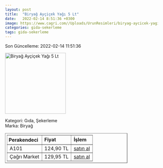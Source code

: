 ```yaml
---
layout: post
title:  "Biryağ Ayçiçek Yağı 5 Lt"
date:   2022-02-14 8:51:36 +0300
image: https://www.cagri.com//Uploads/UrunResimleri/biryag-aycicek-yagi-5-lt-2483.jpg
categories: gida-sekerleme
tags: gida-sekerleme
---
```


Son Güncelleme: 2022-02-14 11:51:36

<img src="https://www.cagri.com//Uploads/UrunResimleri/biryag-aycicek-yagi-5-lt-2483.jpg" width="200" alt="Biryağ Ayçiçek Yağı 5 Lt" />

Kategori: Gıda, Şekerleme
<br />
Marka: Biryağ

<table border="1" style="padding: 5px;width:80%;">
  <tr>
    <td style="padding: 5px;"><strong>Perakendeci</strong></td>
    <td><strong>Fiyat</strong></td>
    <td><strong>İşlem</strong></td>
  </tr>
  <tr>
              <td>A101</td>
              <td>124,90 TL</td>
              <td><a target="_blank" href="https://www.a101.com.tr/market/biryag-aycicek-yagi-pet-5-l/">satın al</a></td>
            </tr><tr>
              <td>Çağrı Market</td>
              <td>129,95 TL</td>
              <td><a target="_blank" href="https://www.cagri.com/biryag-aycicek-yagi-5-lt">satın al</a></td>
            </tr>
</table>
